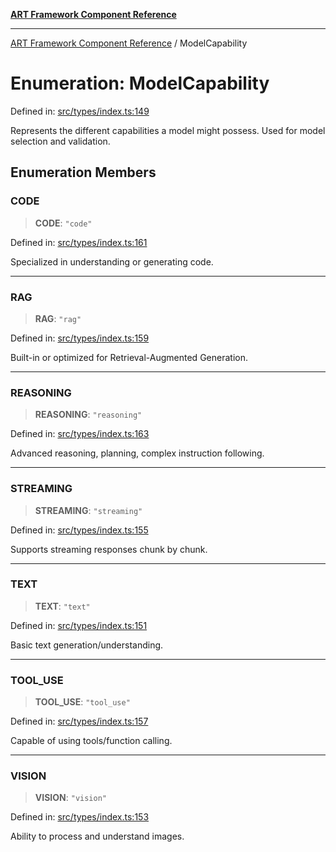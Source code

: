 [**ART Framework Component Reference**](../README.md)

***

[ART Framework Component Reference](../README.md) / ModelCapability

# Enumeration: ModelCapability

Defined in: [src/types/index.ts:149](https://github.com/hashangit/ART/blob/e4c184bd9ffa5ef078ee6a88704f24584b173411/src/types/index.ts#L149)

Represents the different capabilities a model might possess.
Used for model selection and validation.

## Enumeration Members

### CODE

> **CODE**: `"code"`

Defined in: [src/types/index.ts:161](https://github.com/hashangit/ART/blob/e4c184bd9ffa5ef078ee6a88704f24584b173411/src/types/index.ts#L161)

Specialized in understanding or generating code.

***

### RAG

> **RAG**: `"rag"`

Defined in: [src/types/index.ts:159](https://github.com/hashangit/ART/blob/e4c184bd9ffa5ef078ee6a88704f24584b173411/src/types/index.ts#L159)

Built-in or optimized for Retrieval-Augmented Generation.

***

### REASONING

> **REASONING**: `"reasoning"`

Defined in: [src/types/index.ts:163](https://github.com/hashangit/ART/blob/e4c184bd9ffa5ef078ee6a88704f24584b173411/src/types/index.ts#L163)

Advanced reasoning, planning, complex instruction following.

***

### STREAMING

> **STREAMING**: `"streaming"`

Defined in: [src/types/index.ts:155](https://github.com/hashangit/ART/blob/e4c184bd9ffa5ef078ee6a88704f24584b173411/src/types/index.ts#L155)

Supports streaming responses chunk by chunk.

***

### TEXT

> **TEXT**: `"text"`

Defined in: [src/types/index.ts:151](https://github.com/hashangit/ART/blob/e4c184bd9ffa5ef078ee6a88704f24584b173411/src/types/index.ts#L151)

Basic text generation/understanding.

***

### TOOL\_USE

> **TOOL\_USE**: `"tool_use"`

Defined in: [src/types/index.ts:157](https://github.com/hashangit/ART/blob/e4c184bd9ffa5ef078ee6a88704f24584b173411/src/types/index.ts#L157)

Capable of using tools/function calling.

***

### VISION

> **VISION**: `"vision"`

Defined in: [src/types/index.ts:153](https://github.com/hashangit/ART/blob/e4c184bd9ffa5ef078ee6a88704f24584b173411/src/types/index.ts#L153)

Ability to process and understand images.
